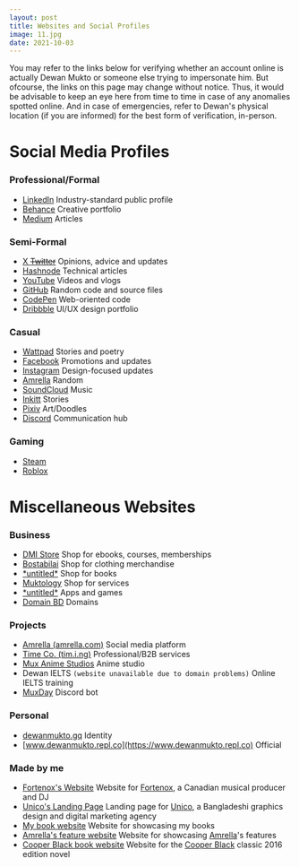 ```yaml
---
layout: post
title: Websites and Social Profiles
image: 11.jpg
date: 2021-10-03
---
```


You may refer to the links below for verifying whether an account online is actually Dewan Mukto or someone else trying to impersonate him. But ofcourse, the links on this page may change without notice. Thus, it would be advisable to keep an eye here from time to time in case of any anomalies spotted online. And in case of emergencies, refer to Dewan's physical location (if you are informed) for the best form of verification, in-person.

# Social Media Profiles

### Professional/Formal
- [LinkedIn](https://linkedin.com/in/dewanmukto) Industry-standard public profile
- [Behance](https://behance.net/dmkto) Creative portfolio
- [Medium](https://medium.com/@dewanmukto) Articles

### Semi-Formal
- [X ~~Twitter~~](https://twitter.com/dewan_mukto) Opinions, advice and updates
- [Hashnode](https://hashnode.com/@dewanmukto) Technical articles
- [YouTube](https://youtube.com/@DewanMukto) Videos and vlogs
- [GitHub](https://github.com/dmimukto) Random code and source files
- [CodePen](https://codepen.io/distil) Web-oriented code
- [Dribbble](https://dribbble.com/dewanmukto) UI/UX design portfolio

### Casual
- [Wattpad](https://www.wattpad.com/user/d1stil) Stories and poetry
- [Facebook](https://facebook.com/dewanmukto) Promotions and updates
- [Instagram](https://instagram.com/dewanmukto) Design-focused updates
- [Amrella](https://amrella.com/members/dewanmukto) Random
- [SoundCloud](https://soundcloud.com/dewanmukto) Music
- [Inkitt](https://www.inkitt.com/dewanmukto) Stories
- [Pixiv](https://www.pixiv.net/en/users/56454176) Art/Doodles
- [Discord](https://discord.gg/2rBcjwjRdC) Communication hub

### Gaming
- [Steam](https://steamcommunity.com/id/mikumikudawne/)
- [Roblox](https://www.roblox.com/users/4463653477/profile)

# Miscellaneous Websites

### Business
- [DMI Store](https://www.dewanmukto.cf) Shop for ebooks, courses, memberships
- [Bostabilai](https://bostabilai.myspreadshop.com/) Shop for clothing merchandise
- [\*untitled\*](https://www.lulu.com/spotlight/dewanmukto/) Shop for books
- [Muktology](https://mukto.company.site/) Shop for services
- [\*untitled\*](https://dewanmukto.itch.io/) Apps and games
- [Domain BD](https://domain.bd.dev.com.ng/) Domains

### Projects
- [Amrella (amrella.com)](https://try.amrella.com/) Social media platform
- [Time Co. (tim.i.ng)](https://tim.i.ng) Professional/B2B services
- [Mux Anime Studios](https://mux111anime.wordpress.com) Anime studio
- Dewan IELTS `(website unavailable due to domain problems)` Online IELTS training
- [MuxDay](https://www.behance.net/gallery/180762777/Discord-Bot) Discord bot

### Personal
- [dewanmukto.gq](https://dewanmukto.gq) Identity
- [www.dewanmukto.repl.co](https://www.dewanmukto.repl.co) Official

### Made by me
- [Fortenox's Website](https://fortenox.site.i.ng) Website for [Fortenox](https://www.youtube.com/channel/UCgxon7z2frqUUX-s0tp4KHg), a Canadian musical producer and DJ
- [Unico's Landing Page](https://unico.ga) Landing page for [Unico](https://www.facebook.com/unico.101), a Bangladeshi graphics design and digital marketing agency
- [My book website](https://dmi.my.canva.site) Website for showcasing my books
- [Amrella's feature website](https://amrella.my.canva.site/) Website for showcasing [Amrella](https://amrella.com/)'s features
- [Cooper Black book website](https://dmi.my.canva.site/cooper-black-2016) Website for the [Cooper Black](https://g.co/kgs/M2c8jj) classic 2016 edition novel
